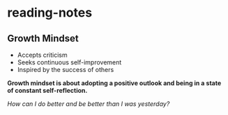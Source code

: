 # reading-notes

## Growth Mindset

- Accepts criticism
- Seeks continuous self-improvement
- Inspired by the success of others

**Growth mindset is about adopting a positive outlook and being in a state of constant self-reflection.**

*How can I do better and be better than I was yesterday?*
